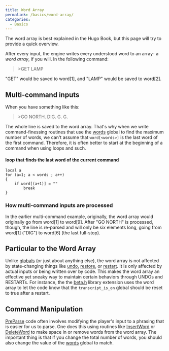 ```yaml
---
title: Word Array
permalink: /basics/word-array/
categories: 
  - Basics
---
```


The word array is best explained in the Hugo Book, but this page will
try to provide a quick overview.

After every input, the engine writes every understood word to an array-
a *word array*, if you will. In the following command:

>&gt;GET LAMP

"GET" would be saved to word\[1\], and "LAMP" would be saved to word\[2\].

## Multi-command inputs

When you have something like this:

>&gt;GO NORTH. DIG. G. G.

The whole line is saved to the word array. That's why when we write
command-finessing routines that use the [words](/globals/words/) global
to find the maximum number of words, we can't assume that
`word[<words>]` is the last word of the first command. Therefore, it
is often better to start at the beginning of a command when using loops
and such.

#### loop that finds the last word of the current command

    local a
    for (a=1; a < words ; a++)
    {
        if word[(a+1)] = ""
            break
    }

### How multi-command inputs are processed

In the earlier multi-command example, originally, the word array would
originally go from word\[1\] to word\[9\]. After "GO NORTH" is
processed, though, the line is re-parsed and will only be six elements
long, going from word\[1\] ("DIG") to word\[6\] (the last full-stop).

## Particular to the Word Array

Unlike [globals](/basics/global/) (or just about anything else), the
word array is not affected by state-changing things like
[undo](/parsing/undo/), [restore](/guts/restore/), or
[restart](/guts/restart/). It is only affected by actual inputs or
being written over by code. This makes the word array an effective yet
sneaky way to maintain certain behaviors through UNDOs and RESTARTs. For
instance, the the [beta.h](/contributions/beta.h/) library extension uses the
word array to let the code know that the `transcript_is_on` global
should be reset to true after a restart.

## Command Manipulation

[PreParse](/parsing/preparse/) code often involves modifying the
player's input to a phrasing that is easier for us to parse. One does
this using routines like [InsertWord](/guts/insertword/) or
[DeleteWord](/guts/deleteword/) to make space in or remove words
from the word array. The important thing is that if you change the total
number of words, you should also change the value of the
[words](/globals/words/) global to match.
